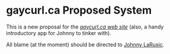 # gaycurl.ca Proposed System

This is a new proposal for the [*gaycurl.ca web site*](http://gaycurl.ca) (also, a handy introductory app for Johnny to tinker with).

All blame (at the moment) should be directed to [Johnny LaRusic](http://johnlarusic.com).


